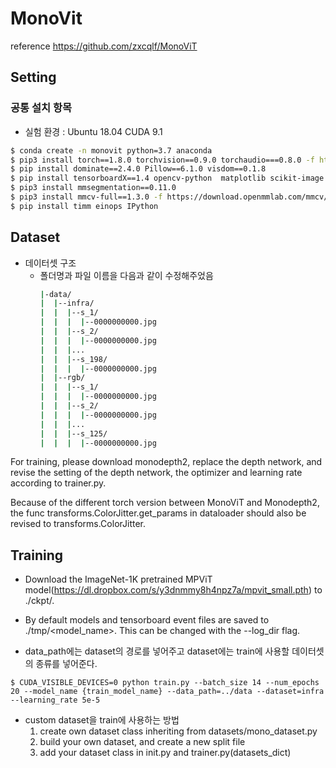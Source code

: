 # MonoVit

reference
https://github.com/zxcqlf/MonoViT

## Setting
### 공통 설치 항목
- 실험 환경 : Ubuntu 18.04 CUDA 9.1
  
```bash
$ conda create -n monovit python=3.7 anaconda
$ pip3 install torch==1.8.0 torchvision==0.9.0 torchaudio===0.8.0 -f https://download.pytorch.org/whl/torch_stable.html
$ pip install dominate==2.4.0 Pillow==6.1.0 visdom==0.1.8
$ pip install tensorboardX==1.4 opencv-python  matplotlib scikit-image
$ pip3 install mmsegmentation==0.11.0
$ pip3 install mmcv-full==1.3.0 -f https://download.openmmlab.com/mmcv/dist/cu111/torch1.8.0/index.html
$ pip install timm einops IPython
```

## Dataset
- 데이터셋 구조
  - 폴더명과 파일 이름을 다음과 같이 수정해주었음
    ```bash
    |-data/
    |  |--infra/
    |  |  |--s_1/
    |  |  |  |--0000000000.jpg
    |  |  |--s_2/
    |  |  |  |--0000000000.jpg
    |  |  |...
    |  |  |--s_198/
    |  |  |  |--0000000000.jpg
    |  |--rgb/
    |  |  |--s_1/
    |  |  |  |--0000000000.jpg
    |  |  |--s_2/
    |  |  |  |--0000000000.jpg
    |  |  |...
    |  |  |--s_125/
    |  |  |  |--0000000000.jpg

For training, please download monodepth2, replace the depth network, and revise the setting of the depth network, the optimizer and learning rate according to trainer.py.

Because of the different torch version between MonoViT and Monodepth2, the func transforms.ColorJitter.get_params in dataloader should also be revised to transforms.ColorJitter.
## Training

- Download the ImageNet-1K pretrained MPViT model(https://dl.dropbox.com/s/y3dnmmy8h4npz7a/mpvit_small.pth) to ./ckpt/.

- By default models and tensorboard event files are saved to ./tmp/<model_name>. This can be changed with the --log_dir flag.

- data_path에는 dataset의 경로를 넣어주고 dataset에는 train에 사용할 데이터셋의 종류를 넣어준다.
```
$ CUDA_VISIBLE_DEVICES=0 python train.py --batch_size 14 --num_epochs 20 --model_name {train_model_name} --data_path=../data --dataset=infra --learning_rate 5e-5
```


- custom dataset을 train에 사용하는 방법
  1. create own dataset class inheriting from datasets/mono_dataset.py
  2. build your own dataset, and create a new split file
  3. add your dataset class in init.py and trainer.py(datasets_dict)

